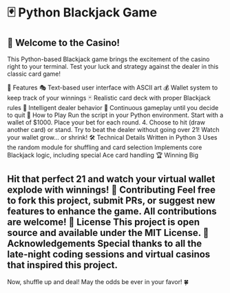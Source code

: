 # 🃏 Python Blackjack Game

## 🎰 Welcome to the Casino!

This Python-based Blackjack game brings the excitement of the casino right to your terminal. Test your luck and strategy against the dealer in this classic card game!


🌟 Features
🎭 Text-based user interface with ASCII art
💰 Wallet system to keep track of your winnings
🃏 Realistic card deck with proper Blackjack rules
🤖 Intelligent dealer behavior
🔄 Continuous gameplay until you decide to quit
🚀 How to Play
Run the script in your Python environment.
Start with a wallet of $1000.
Place your bet for each round.
4. Choose to hit (draw another card) or stand.
Try to beat the dealer without going over 21!
Watch your wallet grow... or shrink!
🛠️ Technical Details
Written in Python 3
Uses the random module for shuffling and card selection
Implements core Blackjack logic, including special Ace card handling
🏆 Winning Big
 
Hit that perfect 21 and watch your virtual wallet explode with winnings!
🤝 Contributing
Feel free to fork this project, submit PRs, or suggest new features to enhance the game. All contributions are welcome!
📜 License
This project is open source and available under the MIT License.
🙏 Acknowledgements
Special thanks to all the late-night coding sessions and virtual casinos that inspired this project.
---
Now, shuffle up and deal! May the odds be ever in your favor! 🍀